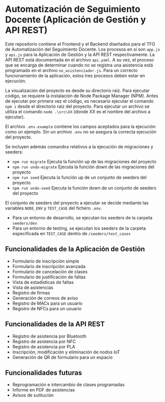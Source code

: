 # Automatización de Seguimiento Docente (Aplicación de Gestión y API REST)
Este repositorio contiene el Frontend y el Backend diseñados para el TFG de Automatización del Seguimiento Docente.
Los procesos en sí son ``app.js`` y ``api.js`` para la Aplicación de Gestión y la API REST respectivamente. La API REST está documentada en el archivo ``api.yaml``.
A su vez, el proceso que se encarga de determinar cuando no se registra una asistencia está programado en el archivo ``no_asistenciador.js``.
Para un correcto funcionamiento de la aplicación, estos tres procesos deben estar en ejecución.

La visualización del proyecto es desde su directorio raíz. Para ejecutar código, se requiere la instalación de Node Package Manager (NPM).
Antes de ejecutar por primera vez el código, es necesario ejecutar el comando `npm i` desde el directorio raíz del proyecto. 
Para ejecutar un archivo se utiliza el comando `node .\src\XX` (donde XX es el nombre del archivo a ejecutar).

El archivo ``.env.example`` contiene los campos aceptados para la ejecución como un ejemplo. Sin un archivo ``.env`` no se asegura la correcta ejecución del proyecto.

Se incluyen además comandos relativos a la ejecución de migraciones y seeders:
- `npm run migrate`
    Ejecuta la función up de las migraciones del proyecto
- `npm run undo-migrate`
    Ejecuta la función down de las migraciones del proyecto
- `npm run seed`
    Ejecuta la función up de un conjunto de seeders del proyecto
- `npm run undo-seed`
    Ejecuta la función down de un conjunto de seeders del proyecto

El conjunto de seeders del proyecto a ejecutar se decide mediante las variables `NODE_ENV` y `TEST_CASE` del fichero ``.env``.
- Para un entorno de desarrollo, se ejecutan los seeders de la carpeta ``seeders/dev``
- Para un entorno de testing, se ejecutan los seeders de la carpeta especificada en `TEST_CASE` dentro de ``/seeders/test_cases`` 

## Funcionalidades de la Aplicación de Gestión
- Formulario de inscripción simple
- Formulario de inscripción avanzada
- Formulario de cancelación de clases
- Formulario de justificación de faltas
- Vista de estadísticas de faltas
- Vista de asistencias
- Registro de firmas
- Generación de correos de aviso
- Registro de MACs para un usuario
- Registro de NFCs para un usuario

## Funcionalidades de la API REST
- Registro de asistencia por Bluetooth
- Registro de asistencia por NFC
- Registro de asistencia por PLA
- Inscripción, modificación y eliminación de nodos IoT
- Generación de QR de formulario para un espacio

## Funcionalidades futuras
- Reprogramación e intercambio de clases programadas
- Informe en PDF de asistencias
- Avisos de sutitución

